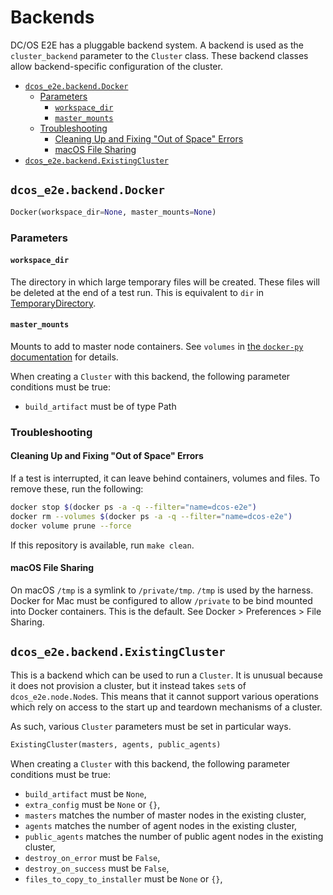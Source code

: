 # Backends

DC/OS E2E has a pluggable backend system.
A backend is used as the `cluster_backend` parameter to the `Cluster` class.
These backend classes allow backend-specific configuration of the cluster.

<!--lint disable list-item-indent-->
<!--lint disable list-item-bullet-indent-->
<!-- START doctoc generated TOC please keep comment here to allow auto update -->
<!-- DON'T EDIT THIS SECTION, INSTEAD RE-RUN doctoc TO UPDATE -->


- [`dcos_e2e.backend.Docker`](#dcos_e2ebackenddocker)
  - [Parameters](#parameters)
    - [`workspace_dir`](#workspace_dir)
    - [`master_mounts`](#master_mounts)
  - [Troubleshooting](#troubleshooting)
    - [Cleaning Up and Fixing "Out of Space" Errors](#cleaning-up-and-fixing-out-of-space-errors)
    - [macOS File Sharing](#macos-file-sharing)
- [`dcos_e2e.backend.ExistingCluster`](#dcos_e2ebackendexistingcluster)

<!-- END doctoc generated TOC please keep comment here to allow auto update -->
<!--lint enable list-item-indent-->
<!--lint enable list-item-bullet-indent-->

## `dcos_e2e.backend.Docker`

```python
Docker(workspace_dir=None, master_mounts=None)
```

### Parameters

#### `workspace_dir`

The directory in which large temporary files will be created.
These files will be deleted at the end of a test run.
This is equivalent to `dir` in [TemporaryDirectory](https://docs.python.org/3/library/tempfile.html#tempfile.TemporaryDirectory).

#### `master_mounts`

Mounts to add to master node containers.
See `volumes` in [the `docker-py` documentation](http://docker-py.readthedocs.io/en/stable/containers.html#docker.models.containers.ContainerCollection.run) for details.


When creating a `Cluster` with this backend, the following parameter conditions must be true:
* `build_artifact` must be of type Path

### Troubleshooting

#### Cleaning Up and Fixing "Out of Space" Errors

If a test is interrupted, it can leave behind containers, volumes and files.
To remove these, run the following:

```sh
docker stop $(docker ps -a -q --filter="name=dcos-e2e")
docker rm --volumes $(docker ps -a -q --filter="name=dcos-e2e")
docker volume prune --force
```

If this repository is available, run `make clean`.

#### macOS File Sharing

On macOS `/tmp` is a symlink to `/private/tmp`.
`/tmp` is used by the harness.
Docker for Mac must be configured to allow `/private` to be bind mounted into Docker containers.
This is the default.
See Docker > Preferences > File Sharing.

## `dcos_e2e.backend.ExistingCluster`

This is a backend which can be used to run a `Cluster`.
It is unusual because it does not provision a cluster, but it instead takes `set`s of `dcos_e2e.node.Node`s.
This means that it cannot support various operations which rely on access to the start up and teardown mechanisms of a cluster.

As such, various `Cluster` parameters must be set in particular ways.

```python
ExistingCluster(masters, agents, public_agents)
```

When creating a `Cluster` with this backend, the following parameter conditions must be true:
* `build_artifact` must be `None`,
* `extra_config` must be `None` or `{}`,
* `masters` matches the number of master nodes in the existing cluster,
* `agents` matches the number of agent nodes in the existing cluster,
* `public_agents` matches the number of public agent nodes in the existing cluster,
* `destroy_on_error` must be `False`,
* `destroy_on_success` must be `False`,
* `files_to_copy_to_installer` must be `None` or `{}`,
